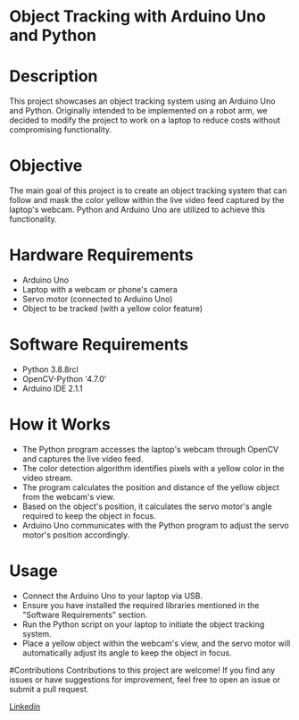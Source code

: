 # Object Tracking with Arduino Uno and Python



# Description
This project showcases an object tracking system using an Arduino Uno and Python. Originally intended to be implemented on a robot arm, we decided to modify the project to work on a laptop to reduce costs without compromising functionality.

# Objective
The main goal of this project is to create an object tracking system that can follow and mask the color yellow within the live video feed captured by the laptop's webcam. Python and Arduino Uno are utilized to achieve this functionality.

# Hardware Requirements
- Arduino Uno
- Laptop with a webcam or phone's camera
- Servo motor (connected to Arduino Uno)
- Object to be tracked (with a yellow color feature)

# Software Requirements
- Python 3.8.8rcl
- OpenCV-Python '4.7.0'
- Arduino IDE 2.1.1

# How it Works
- The Python program accesses the laptop's webcam through OpenCV and captures the live video feed.
- The color detection algorithm identifies pixels with a yellow color in the video stream.
- The program calculates the position and distance of the yellow object from the webcam's view.
- Based on the object's position, it calculates the servo motor's angle required to keep the object in focus.
- Arduino Uno communicates with the Python program to adjust the servo motor's position accordingly.

# Usage
- Connect the Arduino Uno to your laptop via USB.
- Ensure you have installed the required libraries mentioned in the "Software Requirements" section.
- Run the Python script on your laptop to initiate the object tracking system.
- Place a yellow object within the webcam's view, and the servo motor will automatically adjust its angle to keep the object in focus.

#Contributions
Contributions to this project are welcome! If you find any issues or have suggestions for improvement, feel free to open an issue or submit a pull request.

[Linkedin](https://www.linkedin.com/in/yakup-topaloglu-a4ab39245?lipi=urn%3Ali%3Apage%3Ad_flagship3_profile_view_base_contact_details%3BrCEPkC0GRJWwx05SYR%2Bd4Q%3D%3D)
  
